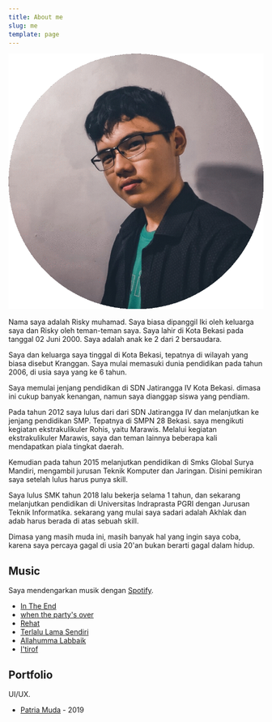 ```yaml
---
title: About me
slug: me
template: page
---
```


![](../images/ris.png)

Nama saya adalah Risky muhamad. Saya biasa dipanggil Iki oleh keluarga saya dan Risky oleh teman-teman saya. Saya lahir di Kota Bekasi pada tanggal 02 Juni 2000. Saya adalah anak ke 2 dari 2 bersaudara.

Saya dan keluarga saya tinggal di Kota Bekasi, tepatnya di wilayah yang biasa disebut Kranggan. Saya mulai memasuki dunia pendidikan pada tahun 2006, di usia saya yang ke 6 tahun.

Saya memulai jenjang pendidikan di SDN Jatirangga IV Kota Bekasi. dimasa ini cukup banyak kenangan, namun saya dianggap siswa yang pendiam.

Pada tahun 2012 saya lulus dari dari SDN Jatirangga IV dan melanjutkan ke jenjang pendidikan SMP. Tepatnya di SMPN 28 Bekasi. saya mengikuti kegiatan ekstrakulikuler Rohis, yaitu Marawis. Melalui kegiatan ekstrakulikuler Marawis, saya dan teman lainnya beberapa kali mendapatkan piala tingkat daerah.

Kemudian pada tahun 2015 melanjutkan pendidikan di Smks Global Surya Mandiri, mengambil jurusan Teknik Komputer dan Jaringan. Disini pemikiran saya setelah lulus harus punya skill.

Saya lulus SMK tahun 2018 lalu bekerja selama 1 tahun, dan sekarang melanjutkan pendidikan di Universitas Indraprasta PGRI dengan Jurusan Teknik Informatika. sekarang yang mulai saya sadari adalah Akhlak dan adab harus berada di atas sebuah skill. 

Dimasa yang masih muda ini, masih banyak hal yang ingin saya coba, karena saya percaya gagal di usia 20'an bukan berarti gagal dalam hidup.

## Music

Saya mendengarkan musik dengan [Spotify](http://spotify.com/).

- [In The End](https://open.spotify.com/track/5rAUZy2eDdegBxUVYxePK2?si=gCZq6lNwSzKVtREpvE7wVA)
- [when the party's over](https://open.spotify.com/track/43zdsphuZLzwA9k4DJhU0I?si=76sUcMXwS06-7TE5q8Tn5A)
- [Rehat](https://open.spotify.com/track/1BzMyhmPzYnGWK6RBF5TTj?si=T_6cDD5_THasjII7wobbcg)
- [Terlalu Lama Sendiri](https://open.spotify.com/track/1oKJJOjLULChjf4BM3qEJO?si=9Ke4r2f4STaIOumZzp0d6g)
- [Allahumma Labbaik](https://open.spotify.com/track/2bCGtnVjqgBhI3rhIKt0ZZ?si=DjxJsnrPQ6aIyk4B340FjQ)
- [I'tirof](https://open.spotify.com/track/4Iob5Ak5VKsNj98kGaBiN8?si=wBCRGCqUQ8i6_KY5NgAHbA)

## Portfolio

UI/UX.

- [Patria Muda](https://play.google.com/store/apps/details?id=com.patriot.analitik) - 2019


